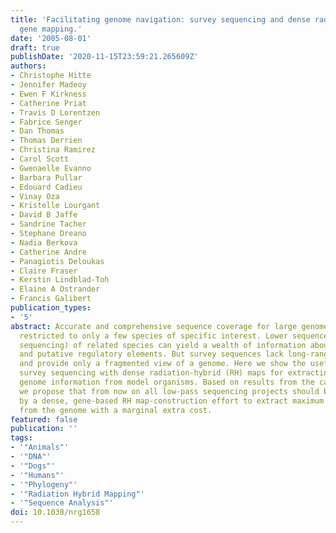 ```yaml
---
title: 'Facilitating genome navigation: survey sequencing and dense radiation-hybrid
  gene mapping.'
date: '2005-08-01'
draft: true
publishDate: '2020-11-15T23:59:21.265609Z'
authors:
- Christophe Hitte
- Jennifer Madeoy
- Ewen F Kirkness
- Catherine Priat
- Travis D Lorentzen
- Fabrice Senger
- Dan Thomas
- Thomas Derrien
- Christina Ramirez
- Carol Scott
- Gwenaelle Evanno
- Barbara Pullar
- Edouard Cadieu
- Vinay Oza
- Kristelle Lourgant
- David B Jaffe
- Sandrine Tacher
- Stephane Dreano
- Nadia Berkova
- Catherine Andre
- Panagiotis Deloukas
- Claire Fraser
- Kerstin Lindblad-Toh
- Elaine A Ostrander
- Francis Galibert
publication_types:
- '5'
abstract: Accurate and comprehensive sequence coverage for large genomes has been
  restricted to only a few species of specific interest. Lower sequence coverage (survey
  sequencing) of related species can yield a wealth of information about gene content
  and putative regulatory elements. But survey sequences lack long-range continuity
  and provide only a fragmented view of a genome. Here we show the usefulness of combining
  survey sequencing with dense radiation-hybrid (RH) maps for extracting maximum comparative
  genome information from model organisms. Based on results from the canine system,
  we propose that from now on all low-pass sequencing projects should be accompanied
  by a dense, gene-based RH map-construction effort to extract maximum information
  from the genome with a marginal extra cost.
featured: false
publication: ''
tags:
- '"Animals"'
- '"DNA"'
- '"Dogs"'
- '"Humans"'
- '"Phylogeny"'
- '"Radiation Hybrid Mapping"'
- '"Sequence Analysis"'
doi: 10.1038/nrg1658
---
```


